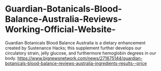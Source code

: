 # Guardian-Botanicals-Blood-Balance-Australia-Reviews-Working-Official-Website-
Guardian Botanicals Blood Balance Australia is a dietary enhancement created by Sustenance Hacks; this supplement further develops our circulatory strain, jelly glucose, and furthermore hemoglobin degrees in our body. https://www.bignewsnetwork.com/news/271675144/guardian-botanicals-blood-balance-reviews-australia-ingredients-results--price
